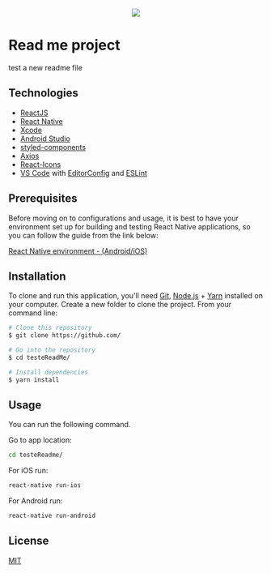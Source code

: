 <br />
<p align="center">
  <a href="">
    <img src="https://www.dieboldnixdorf.com/dist/images/dn-color-logo.png">
  </a>
</p>

# Read me project 
test a new readme file

## Technologies
-   [ReactJS](https://reactjs.org/)
-   [React Native](https://facebook.github.io/react-native/)
-   [Xcode](https://developer.apple.com/xcode/)
-   [Android Studio](https://developer.android.com/studio) 
-   [styled-components](https://www.styled-components.com/)
-   [Axios](https://github.com/axios/axios)
-   [React-Icons](http://react-icons.github.io/react-icons/)
-   [VS Code](https://code.visualstudio.com/) with [EditorConfig](https://editorconfig.org/) and [ESLint](https://eslint.org/)

## Prerequisites
Before moving on to configurations and usage, it is best to have your environment set up for building and testing React Native applications, so you can follow the guide from the link below:

[React Native environment - (Android/iOS)](https://docs.rocketseat.dev/ambiente-react-native/introducao)

## Installation

To clone and run this application, you'll need [Git](https://git-scm.com), [Node.js](https://nodejs.org/en/) + [Yarn](https://yarnpkg.com) installed on your computer. Create a new folder to clone the project. 
From your command line:

```bash
# Clone this repository
$ git clone https://github.com/

# Go into the repository
$ cd testeReadMe/

# Install dependencies
$ yarn install

```
## Usage

You can run the following command.

Go to app location:
```sh
cd testeReadme/
```
For iOS run:
```sh
react-native run-ios
```
For Android run:
```sh
react-native run-android
```

## License
[MIT](https://choosealicense.com/licenses/mit/)
